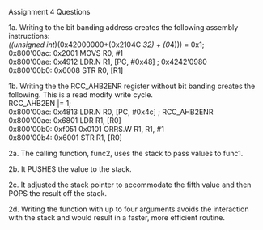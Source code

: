 Assignment 4 Questions

1a.  Writing to the bit banding address creates the following assembly instructions:\
*((unsigned int*)(0x42000000+(0x2104C *32) + (0*4))) = 0x1;\
   0x800'00ac: 0x2001         MOVS      R0, #1\
   0x800'00ae: 0x4912         LDR.N     R1, [PC, #0x48]         ; 0x4242'0980\
   0x800'00b0: 0x6008         STR       R0, [R1]
   
1b.  Writing the the RCC_AHB2ENR register without bit banding creates the following.  This is a read modify write cycle.\
  RCC_AHB2EN |= 1;\
   0x800'00ac: 0x4813         LDR.N     R0, [PC, #0x4c]         ; RCC_AHB2ENR\
   0x800'00ae: 0x6801         LDR       R1, [R0]\
   0x800'00b0: 0xf051 0x0101  ORRS.W    R1, R1, #1\
   0x800'00b4: 0x6001         STR       R1, [R0]
   
 2a.  The calling function, func2, uses the stack to pass values to func1.
 
 2b.  It PUSHES the value to the stack.
 
 2c.  It adjusted the stack pointer to accommodate the fifth value and then POPS the result off the stack.
 
 2d.  Writing the function with up to four arguments avoids the interaction with the stack and would result in a faster, more efficient routine.  
 
 
   
